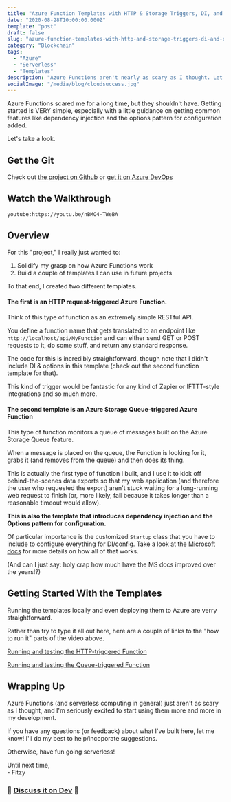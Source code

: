 ```yaml
---
title: "Azure Function Templates with HTTP & Storage Triggers, DI, and Options"
date: "2020-08-28T10:00:00.000Z"
template: "post"
draft: false
slug: "azure-function-templates-with-http-and-storage-triggers-di-and-options"
category: "Blockchain"
tags:
  - "Azure"
  - "Serverless"
  - "Templates"
description: "Azure Functions aren't nearly as scary as I thought. Let's look at two sample functions with different triggers and add DI, the Options pattern for config, and CI/CD with Azure DevOps."
socialImage: "/media/blog/cloudsuccess.jpg"
---
```

Azure Functions scared me for a long time, but they shouldn't have. Getting started is VERY simple, especially with a little guidance on getting common features like dependency injection and the options pattern for configuration added.

Let's take a look.

## Get the Git

Check out [the project on Github](https://github.com/FitzyCodesThings/AzureFunctionTemplates) or [get it on Azure DevOps](https://dev.azure.com/FitzyCodesThings/AzureFunctionTemplates)

## Watch the Walkthrough

`youtube:https://youtu.be/nBMO4-TWeBA`

## Overview

For this "project," I really just wanted to:

1) Solidify my grasp on how Azure Functions work
2) Build a couple of templates I can use in future projects

To that end, I created two different templates.

#### The first is an HTTP request-triggered Azure Function.

Think of this type of function as an extremely simple RESTful API.

You define a function name that gets translated to an endpoint like `http://localhost/api/MyFunction` and can either send GET or POST requests to it, do some stuff, and return any standard response.

The code for this is incredibly straightforward, though note that I didn't include DI & options in this template (check out the second function template for that).

This kind of trigger would be fantastic for any kind of Zapier or IFTTT-style integrations and so much more.

#### The second template is an Azure Storage Queue-triggered Azure Function

This type of function monitors a queue of messages built on the Azure Storage Queue feature.

When a message is placed on the queue, the Function is looking for it, grabs it (and removes from the queue) and then does its thing.

This is actually the first type of function I built, and I use it to kick off behind-the-scenes data exports so that my web application (and therefore the user who requested the export) aren't stuck waiting for a long-running web request to finish (or, more likely, fail because it takes longer than a reasonable timeout would allow).

**This is also the template that introduces dependency injection and the Options pattern for configuration.**

Of particular importance is the customized `Startup` class that you have to include to configure everything for DI/config. Take a look at the [Microsoft docs](https://docs.microsoft.com/en-us/aspnet/core/fundamentals/configuration/options?view=aspnetcore-3.1) for more details on how all of that works.

(And can I just say: holy crap how much have the MS docs improved over the years!?)

## Getting Started With the Templates

Running the templates locally and even deploying them to Azure are verry straightforward.

Rather than try to type it all out here, here are a couple of links to the "how to run it" parts of the video above.

[Running and testing the HTTP-triggered Function](https://youtu.be/nBMO4-TWeBA?t=480)

[Running and testing the Queue-triggered Function](https://youtu.be/nBMO4-TWeBA?t=1381)

## Wrapping Up

Azure Functions (and serverless computing in general) just aren't as scary as I thought, and I'm seriously excited to start using them more and more in my development.

If you have any questions (or feedback) about what I've built here, let me know! I'll do my best to help/incoporate suggestions.

Otherwise, have fun going serverless!

Until next time,  
\- Fitzy

### 💬 [Discuss it on Dev](https://dev.to/fitzycodesthings/azure-function-templates-with-http-storage-triggers-di-and-options-4a4a) 💬
